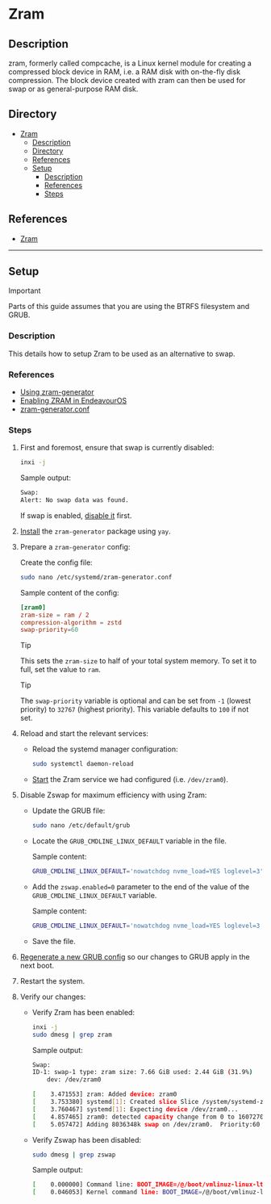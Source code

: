# Zram

## Description

zram, formerly called compcache, is a Linux kernel module for creating a compressed block device in RAM, i.e. a RAM disk with on-the-fly disk compression. The block device created with zram can then be used for swap or as general-purpose RAM disk.

## Directory

- [Zram](#zram)
  - [Description](#description)
  - [Directory](#directory)
  - [References](#references)
  - [Setup](#setup)
    - [Description](#description-1)
    - [References](#references-1)
    - [Steps](#steps)

## References

- [Zram](https://wiki.archlinux.org/title/Zram)

---

## Setup

> [!IMPORTANT]  
> Parts of this guide assumes that you are using the BTRFS filesystem and GRUB.

### Description

This details how to setup Zram to be used as an alternative to swap.

### References

- [Using zram-generator](https://wiki.archlinux.org/title/Zram#Using_zram-generator)
- [Enabling ZRAM in EndeavourOS](https://forum.endeavouros.com/t/enabling-zram-in-endeavouros/37746)
- [zram-generator.conf](https://github.com/systemd/zram-generator/blob/main/man/zram-generator.conf.md)

### Steps

1. First and foremost, ensure that swap is currently disabled:

    ```sh
    inxi -j
    ```

    Sample output:

    ```sh
    Swap:
    Alert: No swap data was found.
    ```

   If swap is enabled, [disable it](btrfs.md#disable-swap) first.

2. [Install](yay.md#install) the `zram-generator` package using `yay`.

3. Prepare a `zram-generator` config:

    Create the config file:

    ```sh
    sudo nano /etc/systemd/zram-generator.conf
    ```

    Sample content of the config:

    ```conf
    [zram0]
    zram-size = ram / 2
    compression-algorithm = zstd
    swap-priority=60
    ```

    > [!TIP]  
    > This sets the `zram-size` to half of your total system memory. To set it to full, set the value to `ram`.

    > [!TIP]  
    > The `swap-priority` variable is optional and can be set from `-1` (lowest priority) to `32767` (highest priority). This variable defaults to `100` if not set.

4. Reload and start the relevant services:

   - Reload the systemd manager configuration:

        ```sh
        sudo systemctl daemon-reload
        ```

   - [Start](autostart.md#start-and-enable-service) the Zram service we had configured (i.e. `/dev/zram0`).

5. Disable Zswap for maximum efficiency with using Zram:

   - Update the GRUB file:

        ```sh
        sudo nano /etc/default/grub
        ```

   - Locate the `GRUB_CMDLINE_LINUX_DEFAULT` variable in the file.

        Sample content:

        ```sh
        GRUB_CMDLINE_LINUX_DEFAULT='nowatchdog nvme_load=YES loglevel=3'
        ```

   - Add the `zswap.enabled=0` parameter to the end of the value of the `GRUB_CMDLINE_LINUX_DEFAULT` variable.

        Sample content:

        ```sh
        GRUB_CMDLINE_LINUX_DEFAULT='nowatchdog nvme_load=YES loglevel=3 zswap.enabled=0'
        ```

   - Save the file.

6. [Regenerate a new GRUB config](grub.md#generate-grub-config) so our changes to GRUB apply in the next boot.

7. Restart the system.

8. Verify our changes:

   - Verify Zram has been enabled:

        ```sh
        inxi -j
        sudo dmesg | grep zram
        ```

        Sample output:

        ```sh
        Swap:
        ID-1: swap-1 type: zram size: 7.66 GiB used: 2.44 GiB (31.9%)
            dev: /dev/zram0
        ```

        ```sh
        [    3.471553] zram: Added device: zram0
        [    3.753380] systemd[1]: Created slice Slice /system/systemd-zram-setup.
        [    3.760467] systemd[1]: Expecting device /dev/zram0...
        [    4.857465] zram0: detected capacity change from 0 to 16072704
        [    5.057472] Adding 8036348k swap on /dev/zram0.  Priority:60 extents:1 across:8036348k SSDsc
        ```

   - Verify Zswap has been disabled:

        ```sh
        sudo dmesg | grep zswap
        ```

        Sample output:

        ```sh
        [    0.000000] Command line: BOOT_IMAGE=/@/boot/vmlinuz-linux-lts root=UUID=bzxd1bo8-9nnb-ddet-qykk-qjdgr9yytybg rw rootflags=subvol=@ nowatchdog nvme_load=YES loglevel=3 zswap.enabled=0
        [    0.046053] Kernel command line: BOOT_IMAGE=/@/boot/vmlinuz-linux-lts root=UUID=bzxd1bo8-9nnb-ddet-qykk-qjdgr9yytybg rw rootflags=subvol=@ nowatchdog nvme_load=YES loglevel=3 zswap.enabled=0
        ```
